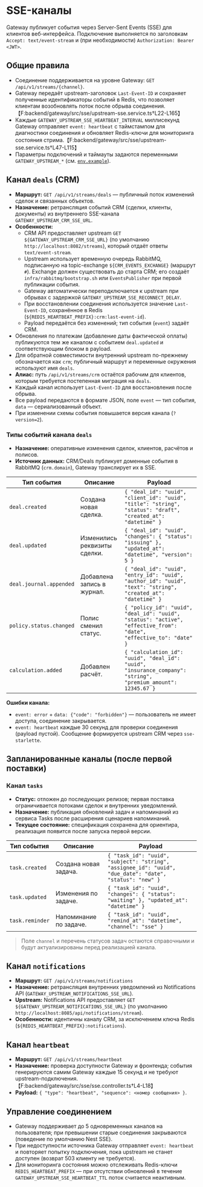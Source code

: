 # SSE-каналы

Gateway публикует события через Server-Sent Events (SSE) для клиентов веб-интерфейса. Подключение выполняется по заголовкам `Accept: text/event-stream` и (при необходимости) `Authorization: Bearer <JWT>`.

## Общие правила
- Соединение поддерживается на уровне Gateway: `GET /api/v1/streams/{channel}`.
- Gateway передаёт upstream-заголовок `Last-Event-ID` и сохраняет полученные идентификаторы событий в Redis, что позволяет клиентам возобновлять поток после обрыва соединения.【F:backend/gateway/src/sse/upstream-sse.service.ts†L22-L165】
- Каждые `GATEWAY_UPSTREAM_SSE_HEARTBEAT_INTERVAL` миллисекунд Gateway отправляет `event: heartbeat` с таймстампом для диагностики соединения и обновляет Redis-ключи для мониторинга состояния стрима.【F:backend/gateway/src/sse/upstream-sse.service.ts†L47-L115】
- Параметры подключений и таймауты задаются переменными `GATEWAY_UPSTREAM_*` (см. [`env.example`](../../env.example)).

## Канал `deals` (CRM)
- **Маршрут:** `GET /api/v1/streams/deals` — публичный поток изменений сделок и связанных объектов.
- **Назначение:** ретрансляция событий CRM (сделки, клиенты, документы) из внутреннего SSE-канала `GATEWAY_UPSTREAM_CRM_SSE_URL`.
- **Особенности:**
  - CRM API предоставляет upstream `GET ${GATEWAY_UPSTREAM_CRM_SSE_URL}` (по умолчанию `http://localhost:8082/streams`), который отдаёт ответы `text/event-stream`.
  - Upstream использует временную очередь RabbitMQ, подписанную на topic-exchange `${CRM_EVENTS_EXCHANGE}` (маршрут `#`). Exchange должен существовать до старта CRM; его создаёт `infra/rabbitmq/bootstrap.sh` или `EventsPublisher` при первой публикации события.
  - Gateway автоматически переподключается к upstream при обрывах с задержкой `GATEWAY_UPSTREAM_SSE_RECONNECT_DELAY`.
  - При восстановлении соединения используется значение `Last-Event-ID`, сохранённое в Redis (`${REDIS_HEARTBEAT_PREFIX}:crm:last-event-id`).
  - Payload передаётся без изменений; тип события (`event`) задаёт CRM.
- Обновления по платежам (добавление даты фактической оплаты) публикуются тем же каналом с событием `deal.updated` и соответствующим блоком в payload.
- Для обратной совместимости внутренний upstream по-прежнему обозначается как `crm`; публичный маршрут и переменные окружения используют имя `deals`.
- **Алиас:** путь `/api/v1/streams/crm` остаётся рабочим для клиентов, которым требуется постепенная миграция на `deals`.
- Каждый канал использует `Last-Event-ID` для восстановления после обрыва.
- Все payload передаются в формате JSON, поле `event` — тип события, `data` — сериализованный объект.
- При изменении схемы события повышается версия канала (`?version=2`).

### Типы событий канала `deals`
- **Назначение:** оперативные изменения сделок, клиентов, расчётов и полисов.
- **Источник данных:** CRM/Deals публикует доменные события в RabbitMQ (`crm.domain`), Gateway транслирует их в SSE.

| Тип события | Описание | Payload |
| --- | --- | --- |
| `deal.created` | Создана новая сделка. | `{ "deal_id": "uuid", "client_id": "uuid", "title": "string", "status": "draft", "created_at": "datetime" }` |
| `deal.updated` | Изменились реквизиты сделки. | `{ "deal_id": "uuid", "changes": { "status": "issuing" }, "updated_at": "datetime", "version": 5 }` |
| `deal.journal.appended` | Добавлена запись в журнал. | `{ "deal_id": "uuid", "entry_id": "uuid", "author_id": "uuid", "text": "string", "created_at": "datetime" }` |
| `policy.status.changed` | Полис сменил статус. | `{ "policy_id": "uuid", "deal_id": "uuid", "status": "active", "effective_from": "date", "effective_to": "date" }` |
| `calculation.added` | Добавлен расчёт. | `{ "calculation_id": "uuid", "deal_id": "uuid", "insurance_company": "string", "premium_amount": 12345.67 }` |

**Ошибки канала:**
- `event: error` + `data: {"code": "forbidden"}` — пользователь не имеет доступа, соединение закрывается.
- `event: heartbeat` каждые 30 секунд для проверки соединения (payload пустой). Сообщение формируется upstream CRM через `sse-starlette`.

## Запланированные каналы (после первой поставки)

### Канал `tasks`
- **Статус:** отложен до последующих релизов; первая поставка ограничивается потоками сделок и внутренних уведомлений.
- **Назначение:** публикация обновлений задач и напоминаний из сервиса Tasks после расширения сценариев напоминаний.
- **Текущее состояние:** спецификация сохранена для ориентира, реализация появится после запуска первой версии.

| Тип события | Описание | Payload |
| --- | --- | --- |
| `task.created` | Создана новая задача. | `{ "task_id": "uuid", "subject": "string", "assignee_id": "uuid", "due_date": "date", "status": "new" }` |
| `task.updated` | Изменения по задаче. | `{ "task_id": "uuid", "changes": { "status": "waiting" }, "updated_at": "datetime" }` |
| `task.reminder` | Напоминание по задаче. | `{ "task_id": "uuid", "remind_at": "datetime", "channel": "sse" }` |

> Поле `channel` и перечень статусов задач остаются справочными и будут актуализированы перед реализацией канала.

## Канал `notifications`
- **Маршрут:** `GET /api/v1/streams/notifications`
- **Назначение:** ретрансляция внутренних уведомлений из Notifications API (`GATEWAY_UPSTREAM_NOTIFICATIONS_SSE_URL`).
- **Upstream:** Notifications API предоставляет `GET ${GATEWAY_UPSTREAM_NOTIFICATIONS_SSE_URL}` (по умолчанию `http://localhost:8085/api/notifications/stream`).
- **Особенности:** идентичны каналу CRM, за исключением ключа Redis (`${REDIS_HEARTBEAT_PREFIX}:notifications`).

## Канал `heartbeat`
- **Маршрут:** `GET /api/v1/streams/heartbeat`
- **Назначение:** проверка доступности Gateway и фронтенда; события генерируются самим Gateway каждые 15 секунд и не требуют upstream-подключения.【F:backend/gateway/src/sse/sse.controller.ts†L4-L18】
- **Payload:** `{ "type": "heartbeat", "sequence": <номер сообщения> }`.

## Управление соединением
- Gateway поддерживает до 5 одновременных каналов на пользователя; при превышении старые соединения закрываются (поведение по умолчанию Nest SSE).
- При недоступности источника Gateway отправляет `event: heartbeat` и повторяет попытку подключения, пока upstream не станет доступен (возврат 503 клиенту не требуется).
- Для мониторинга состояния можно отслеживать Redis-ключи `REDIS_HEARTBEAT_PREFIX` — при отсутствии обновлений в течение `GATEWAY_UPSTREAM_SSE_HEARTBEAT_TTL` поток считается неактивным.
